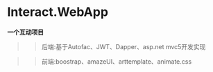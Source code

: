 # Interact.WebApp
**一个互动项目**
>> 后端:基于Autofac、JWT、Dapper、asp.net mvc5开发实现

>> 前端:boostrap、amazeUI、arttemplate、animate.css
